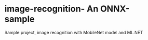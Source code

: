 # image-recognition- An ONNX-sample


Sample project, image recognition with MobileNet model and ML.NET
